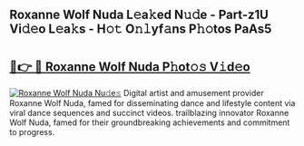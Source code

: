 ## Roxanne Wolf Nuda L𝚎a𝚔ed N𝚞𝚍e - Part-z1U Vi𝚍𝚎o L𝚎a𝚔s - H𝚘𝚝 O𝚗𝚕yf𝚊ns P𝚑𝚘tos PaAs5

# <h2><a href="http://kfd5sdg.oniu.top/?m=Roxanne+Wolf+Nuda">🔗👉 🔴 Roxanne Wolf Nuda P𝚑ot𝚘𝚜 V𝚒d𝚎o</a></h2>

[![Roxanne Wolf Nuda Nu𝚍e𝚜](https://i.imgur.com/0qMVB7G.gif)](http://kfd5sdg.oniu.top/?m=Roxanne+Wolf+Nuda)
Digital artist and amusement provider Roxanne Wolf Nuda, famed for disseminating dance and lifestyle content via viral dance sequences and succinct videos. trailblazing innovator Roxanne Wolf Nuda, famed for their groundbreaking achievements and commitment to progress.  

